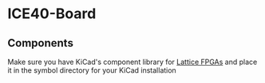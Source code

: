 # ICE40-Board

## Components
Make sure you have KiCad's component library for [Lattice FPGAs](https://kicad.github.io/symbols/FPGA_Lattice) and place it in the symbol directory for your KiCad installation